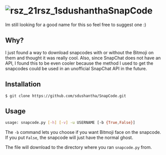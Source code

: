 # ![rsz_21rsz_1sdushantha](https://user-images.githubusercontent.com/27065646/35917016-c85127f8-0c0c-11e8-8792-4bda0f8b232e.png)SnapCode
Im still looking for a good name for this so feel free to suggest one :)

## Why?
I just found a way to download snapcodes with or without the Bitmoji on them and thought it was really cool. Also, since SnapChat does not have an API, I found this to be even cooler because the method I used to get the snapcodes could be used in an unofficial SnapChat API in the future.

## Installation
```
$ git clone https://github.com/sdushantha/SnapCode.git
```
## Usage
```bash
usage: snapcode.py [-h] [-v] -u USERNAME [-b {True,False}]
```
The ```-b``` command lets you choose if you want Bitmoji face on the snapcode. If you put ```False```, the snapcode will just have the normal ghost.

The file will download to the directory where you ran ```snapcode.py``` from.
